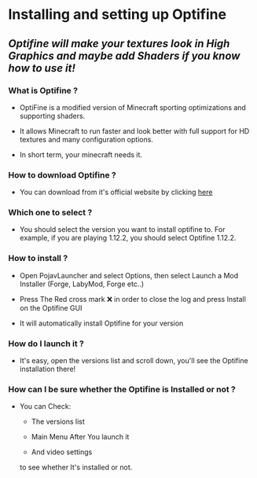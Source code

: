 # Installing and setting up Optifine

## *Optifine will make your textures look in High Graphics and maybe add Shaders if you know how to use it!*

### What is Optifine ?

* OptiFine is a modified version of Minecraft sporting optimizations and supporting shaders.

* It allows Minecraft to run faster and look better with full support for HD textures and many configuration options.

* In short term, your minecraft needs it.

### How to download Optifine ?

* You can download from it's official website by clicking [here](https://www.optifine.net/downloads)

### Which one to select ?

* You should select the version you want to install optifine to. For example, if you are playing 1.12.2, you should select Optifine 1.12.2.

### How to install ?

* Open PojavLauncher and select Options, then select Launch a Mod Installer (Forge, LabyMod, Forge etc..)

* Press The Red cross mark ❌ in order to close the log and press Install on the Optifine GUI

* It will automatically install Optifine for your version

### How do I launch it ?

* It's easy, open the versions list and scroll down, you'll see the Optifine installation there!

### How can I be sure whether the Optifine is Installed or not ?

* You can Check:  
 
  - The versions list

   - Main Menu After You launch it

    - And video settings
  
  to see whether It's installed or not.
































